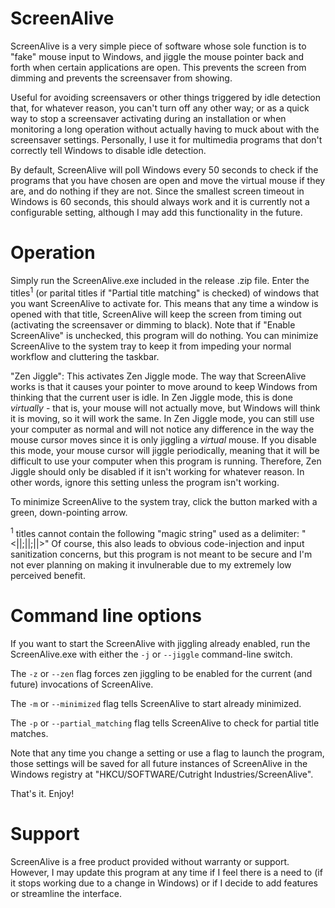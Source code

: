 ScreenAlive
============

ScreenAlive is a very simple piece of software whose sole function is to "fake" mouse input to
Windows, and jiggle the mouse pointer back and forth when certain applications are open. This
prevents the screen from dimming and prevents the screensaver from showing.

Useful for avoiding screensavers or other things triggered by idle detection that, for whatever
reason, you can't turn off any other way; or as a quick way to stop a screensaver activating 
during an installation or when monitoring a long operation without actually having to muck about 
with the screensaver settings. Personally, I use it for multimedia programs that don't correctly
tell Windows to disable idle detection.

By default, ScreenAlive will poll Windows every 50 seconds to check if the programs that you
have chosen are open and move the virtual mouse if they are, and do nothing if they are not. 
Since the smallest screen timeout in Windows is 60 seconds, this should always work and it is
currently not a configurable setting, although I may add this functionality in the future.

Operation
=========

Simply run the ScreenAlive.exe included in the release .zip file. Enter the titles<sup>1</sup> (or parital 
titles if "Partial title matching" is checked) of windows that you want ScreenAlive to activate
for. This means that any time a window is opened with that title, ScreenAlive will keep the
screen from timing out (activating the screensaver or dimming to black). Note that if "Enable
ScreenAlive" is unchecked, this program will do nothing. You can minimize ScreenAlive to the
system tray to keep it from impeding your normal workflow and cluttering the taskbar.

"Zen Jiggle": This activates Zen Jiggle mode. The way that ScreenAlive works is that it causes
your pointer to move around to keep Windows from thinking that the current user is idle. In Zen
Jiggle mode, this is done *virtually* - that is, your mouse will not actually move, but Windows
will think it is moving, so it will work the same. In Zen Jiggle mode, you can still use your
computer as normal and will not notice any difference in the way the mouse cursor moves since
it is only jiggling a *virtual* mouse. If you disable this mode, your mouse cursor will jiggle
periodically, meaning that it will be difficult to use your computer when this program is
running. Therefore, Zen Jiggle should only be disabled if it isn't working for whatever reason.
In other words, ignore this setting unless the program isn't working.

To minimize ScreenAlive to the system tray, click the button marked with a green, down-pointing 
arrow.

<sup>1</sup> titles cannot contain the following "magic string" used as a delimiter: "<||;||;||>"
Of course, this also leads to obvious code-injection and input sanitization concerns, but this
program is not meant to be secure and I'm not ever planning on making it invulnerable due to
my extremely low perceived benefit.

Command line options
=======

If you want to start the ScreenAlive with jiggling already enabled, run the ScreenAlive.exe 
with either the `-j` or `--jiggle` command-line switch.

The `-z` or `--zen` flag forces zen jiggling to be enabled for the current (and future) 
invocations of ScreenAlive.

The `-m` or `--minimized` flag tells ScreenAlive to start already minimized.

The `-p` or `--partial_matching` flag tells ScreenAlive to check for partial title matches.

Note that any time you change a setting or use a flag to launch the program, those settings
will be saved for all future instances of ScreenAlive in the Windows registry at 
"HKCU/SOFTWARE/Cutright Industries/ScreenAlive".

That's it. Enjoy!

Support
=======

ScreenAlive is a free product provided without warranty or support. However, I may update this
program at any time if I feel there is a need to (if it stops working due to a change in
Windows) or if I decide to add features or streamline the interface.
